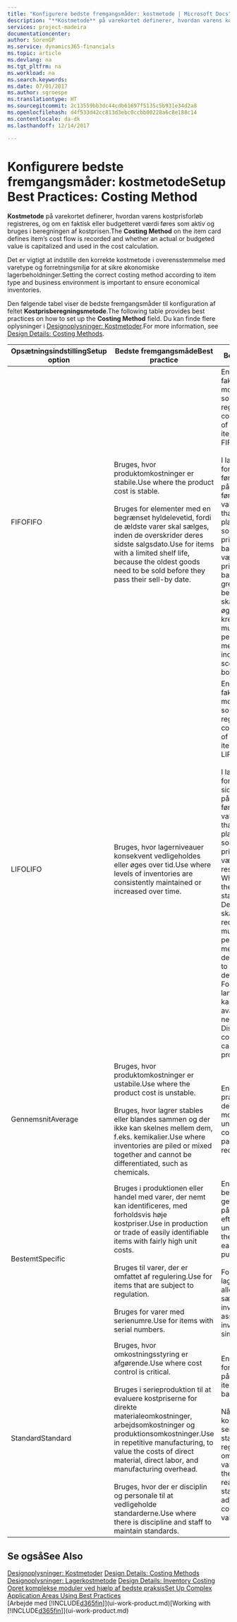 ```yaml
---
title: "Konfigurere bedste fremgangsmåder: kostmetode | Microsoft Docs"
description: "**Kostmetode** på varekortet definerer, hvordan varens kostprisforløb registreres, og om en faktisk eller budgetteret værdi føres som aktiv og bruges i beregningen af kostprisen."
services: project-madeira
documentationcenter: 
author: SorenGP
ms.service: dynamics365-financials
ms.topic: article
ms.devlang: na
ms.tgt_pltfrm: na
ms.workload: na
ms.search.keywords: 
ms.date: 07/01/2017
ms.author: sgroespe
ms.translationtype: HT
ms.sourcegitcommit: 2c13559bb3dc44cdb61697f5135c5b931e34d2a8
ms.openlocfilehash: d4f533d42cc813d3ebc0ccbb00228a6c8e188c14
ms.contentlocale: da-dk
ms.lasthandoff: 12/14/2017

---
```

# <a name="setup-best-practices-costing-method"></a><span data-ttu-id="444db-103">Konfigurere bedste fremgangsmåder: kostmetode</span><span class="sxs-lookup"><span data-stu-id="444db-103">Setup Best Practices: Costing Method</span></span>
<span data-ttu-id="444db-104">**Kostmetode** på varekortet definerer, hvordan varens kostprisforløb registreres, og om en faktisk eller budgetteret værdi føres som aktiv og bruges i beregningen af kostprisen.</span><span class="sxs-lookup"><span data-stu-id="444db-104">The **Costing Method** on the item card defines item’s cost flow is recorded and whether an actual or budgeted value is capitalized and used in the cost calculation.</span></span>  

 <span data-ttu-id="444db-105">Det er vigtigt at indstille den korrekte kostmetode i overensstemmelse med varetype og forretningsmiljø for at sikre økonomiske lagerbeholdninger.</span><span class="sxs-lookup"><span data-stu-id="444db-105">Setting the correct costing method according to item type and business environment is important to ensure economical inventories.</span></span>  

 <span data-ttu-id="444db-106">Den følgende tabel viser de bedste fremgangsmåder til konfiguration af feltet **Kostprisberegningsmetode**.</span><span class="sxs-lookup"><span data-stu-id="444db-106">The following table provides best practices on how to set up the **Costing Method** field.</span></span> <span data-ttu-id="444db-107">Du kan finde flere oplysninger i [Designoplysninger: Kostmetoder](design-details-costing-methods.md).</span><span class="sxs-lookup"><span data-stu-id="444db-107">For more information, see [Design Details: Costing Methods](design-details-costing-methods.md).</span></span>  

|<span data-ttu-id="444db-108">Opsætningsindstilling</span><span class="sxs-lookup"><span data-stu-id="444db-108">Setup option</span></span>|<span data-ttu-id="444db-109">Bedste fremgangsmåde</span><span class="sxs-lookup"><span data-stu-id="444db-109">Best practice</span></span>|<span data-ttu-id="444db-110">Bemærkning</span><span class="sxs-lookup"><span data-stu-id="444db-110">Comment</span></span>|  
|------------------|-------------------|-------------|  
|<span data-ttu-id="444db-111">FIFO</span><span class="sxs-lookup"><span data-stu-id="444db-111">FIFO</span></span>|<span data-ttu-id="444db-112">Bruges, hvor produktomkostninger er stabile.</span><span class="sxs-lookup"><span data-stu-id="444db-112">Use where the product cost is stable.</span></span><br /><br /> <span data-ttu-id="444db-113">Bruges for elementer med en begrænset hyldelevetid, fordi de ældste varer skal sælges, inden de overskrider deres sidste salgsdato.</span><span class="sxs-lookup"><span data-stu-id="444db-113">Use for items with a limited shelf life, because the oldest goods need to be sold before they pass their sell-by date.</span></span>|<span data-ttu-id="444db-114">En vares kostpris er den faktiske værdi af alle modtagelser af varen, som vælges af FIFO-reglen.</span><span class="sxs-lookup"><span data-stu-id="444db-114">An item’s unit cost is the actual value of any receipt of the item, selected by the FIFO rule.</span></span><br /><br /> <span data-ttu-id="444db-115">I lagerværdien forudsættes det, at de første varer, der lægges på lager, bliver solgt først.</span><span class="sxs-lookup"><span data-stu-id="444db-115">In inventory valuation, it is assumed that the first items placed in inventory are sold first.</span></span> <span data-ttu-id="444db-116">**Bemærk!** Når priserne stiger, viser balancen højere værdi.</span><span class="sxs-lookup"><span data-stu-id="444db-116">**Note:**  When prices are rising, the balance sheet shows greater value.</span></span> <span data-ttu-id="444db-117">Dette betyder, at skatteforpligtelserne øges, men kreditvurderinger og muligheden for at låne penge forbedres.</span><span class="sxs-lookup"><span data-stu-id="444db-117">This means that tax liabilities increase, but credit scores and the ability to borrow cash improve.</span></span>|  
|<span data-ttu-id="444db-118">LIFO</span><span class="sxs-lookup"><span data-stu-id="444db-118">LIFO</span></span>|<span data-ttu-id="444db-119">Bruges, hvor lagerniveauer konsekvent vedligeholdes eller øges over tid.</span><span class="sxs-lookup"><span data-stu-id="444db-119">Use where levels of inventories are consistently maintained or increased over time.</span></span>|<span data-ttu-id="444db-120">En vares kostpris er den faktiske værdi af alle modtagelser af varen, som vælges af LIFO-reglen.</span><span class="sxs-lookup"><span data-stu-id="444db-120">An item’s unit cost is the actual value of any receipt of the item, selected by the LIFO rule.</span></span><br /><br /> <span data-ttu-id="444db-121">I lagerværdien forudsættes det, at de sidste varer, der lægges på lager, bliver solgt først.</span><span class="sxs-lookup"><span data-stu-id="444db-121">In inventory valuation, it is assumed that the last items placed in inventory are sold first.</span></span> <span data-ttu-id="444db-122">**Bemærk!** Når priserne stiger, falder værdien på resultatopgørelsen.</span><span class="sxs-lookup"><span data-stu-id="444db-122">**Note:**  When prices are rising, the value on the income statement decreases.</span></span> <span data-ttu-id="444db-123">Dette betyder, at skatteforpligtelserne reduceres, men muligheden for at låne penge forringes.</span><span class="sxs-lookup"><span data-stu-id="444db-123">This means that tax liabilities decrease, but the ability to borrow cash deteriorates.</span></span> <span data-ttu-id="444db-124">**Vigtigt:** Forbudt i mange lande/områder, da det kan bruges til at holde avancen nede.</span><span class="sxs-lookup"><span data-stu-id="444db-124">**Important:**  Disallowed in many countries/regions, as it can be used to depress profit.</span></span>|  
|<span data-ttu-id="444db-125">Gennemsnit</span><span class="sxs-lookup"><span data-stu-id="444db-125">Average</span></span>|<span data-ttu-id="444db-126">Bruges, hvor produktomkostninger er ustabile.</span><span class="sxs-lookup"><span data-stu-id="444db-126">Use where the product cost is unstable.</span></span><br /><br /> <span data-ttu-id="444db-127">Bruges, hvor lagrer stables eller blandes sammen og der ikke kan skelnes mellem dem, f.eks. kemikalier.</span><span class="sxs-lookup"><span data-stu-id="444db-127">Use where inventories are piled or mixed together and cannot be differentiated, such as chemicals.</span></span>|<span data-ttu-id="444db-128">En vares kostpris er den præcise kostpris, som den aktuelle enhed er modtaget til.</span><span class="sxs-lookup"><span data-stu-id="444db-128">An item’s unit cost is the exact cost at which the particular unit was received.</span></span>|  
|<span data-ttu-id="444db-129">Bestemt</span><span class="sxs-lookup"><span data-stu-id="444db-129">Specific</span></span>|<span data-ttu-id="444db-130">Bruges i produktionen eller handel med varer, der nemt kan identificeres, med forholdsvis høje kostpriser.</span><span class="sxs-lookup"><span data-stu-id="444db-130">Use in production or trade of easily identifiable items with fairly high unit costs.</span></span><br /><br /> <span data-ttu-id="444db-131">Bruges til varer, der er omfattet af regulering.</span><span class="sxs-lookup"><span data-stu-id="444db-131">Use for items that are subject to regulation.</span></span><br /><br /> <span data-ttu-id="444db-132">Bruges for varer med serienumre.</span><span class="sxs-lookup"><span data-stu-id="444db-132">Use for items with serial numbers.</span></span>|<span data-ttu-id="444db-133">En vares kostpris beregnes som den gennemsnitlige kostpris på hvert enkelt tidspunkt efter et køb.</span><span class="sxs-lookup"><span data-stu-id="444db-133">An item’s unit cost is calculated as the average unit cost at each point in time after a purchase.</span></span><br /><br /> <span data-ttu-id="444db-134">For værdiansættelse af lageret antages det, at alle lagerbeholdninger sælges samtidig.</span><span class="sxs-lookup"><span data-stu-id="444db-134">For inventory valuation, it is assumes that all inventories are sold simultaneously.</span></span>|  
|<span data-ttu-id="444db-135">Standard</span><span class="sxs-lookup"><span data-stu-id="444db-135">Standard</span></span>|<span data-ttu-id="444db-136">Bruges, hvor omkostningsstyring er afgørende.</span><span class="sxs-lookup"><span data-stu-id="444db-136">Use where cost control is critical.</span></span><br /><br /> <span data-ttu-id="444db-137">Bruges i serieproduktion til at evaluere kostpriserne for direkte materialeomkostninger, arbejdsomkostninger og produktionsomkostninger.</span><span class="sxs-lookup"><span data-stu-id="444db-137">Use in repetitive manufacturing, to value the costs of direct material, direct labor, and manufacturing overhead.</span></span><br /><br /> <span data-ttu-id="444db-138">Bruges, hvor der er disciplin og personale til at vedligeholde standarderne.</span><span class="sxs-lookup"><span data-stu-id="444db-138">Use where there is discipline and staff to maintain standards.</span></span>|<span data-ttu-id="444db-139">En vares kostpris forudindstilles baseret på forventninger.</span><span class="sxs-lookup"><span data-stu-id="444db-139">An item’s unit cost is preset based on estimated.</span></span><br /><br /> <span data-ttu-id="444db-140">Når det faktiske kostbeløb realiseres senere, skal standardkostprisen reguleres til de faktiske omkostninger gennem variansværdier.</span><span class="sxs-lookup"><span data-stu-id="444db-140">When the actual cost is realized later, the standard cost must be adjusted to the actual cost through variance values.</span></span>|  

## <a name="see-also"></a><span data-ttu-id="444db-141">Se også</span><span class="sxs-lookup"><span data-stu-id="444db-141">See Also</span></span>  
 <span data-ttu-id="444db-142">[Designoplysninger: Kostmetoder](design-details-costing-methods.md) </span><span class="sxs-lookup"><span data-stu-id="444db-142">[Design Details: Costing Methods](design-details-costing-methods.md) </span></span>  
 <span data-ttu-id="444db-143">[Designoplysninger: Lagerkostmetode](design-details-inventory-costing.md) </span><span class="sxs-lookup"><span data-stu-id="444db-143">[Design Details: Inventory Costing](design-details-inventory-costing.md) </span></span>  
 [<span data-ttu-id="444db-144">Opret komplekse moduler ved hjælp af bedste praksis</span><span class="sxs-lookup"><span data-stu-id="444db-144">Set Up Complex Application Areas Using Best Practices</span></span>](set-up-complex-application-areas-using-best-practices.md)  
 <span data-ttu-id="444db-145">[Arbejde med [!INCLUDE[d365fin](includes/d365fin_md.md)]](ui-work-product.md)</span><span class="sxs-lookup"><span data-stu-id="444db-145">[Working with [!INCLUDE[d365fin](includes/d365fin_md.md)]](ui-work-product.md)</span></span>

